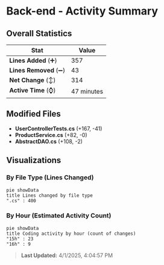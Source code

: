 # Back-end - Activity Summary 

## Overall Statistics

| Stat                   | Value                                                             |
| ---------------------- | ----------------------------------------------------------------- |
| **Lines Added** (➕)   | 357                                          |
| **Lines Removed** (➖) | 43                                        |
| **Net Change** (↕)    | 314                |
| **Active Time** (⌚)   | 47 minutes |


## Modified Files
- **UserControllerTests.cs** (+167, -41)
- **ProductService.cs** (+82, -0)
- **AbstractDAO.cs** (+108, -2)

## Visualizations

### By File Type (Lines Changed)

```mermaid
pie showData
title Lines changed by file type
".cs" : 400
```

### By Hour (Estimated Activity Count)

```mermaid
pie showData
title Coding activity by hour (count of changes)
"15h" : 23
"16h" : 9
```


> **Last Updated:** 4/1/2025, 4:04:57 PM